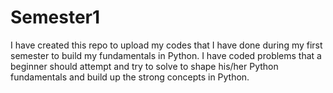 # Semester1
I have created this repo to upload my codes that I have done during my first semester to build my fundamentals in Python. I have coded problems that a beginner should attempt and try to solve to shape his/her Python fundamentals and build up the strong concepts in Python.
